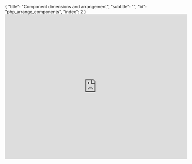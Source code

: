 <meta>
{
    "title": "Component dimensions and arrangement",
    "subtitle": "",
    "id": "php_arrange_components",
    "index": 2
}
</meta>
<iframe src="https://docs.google.com/presentation/d/1vsMT4bTiWyLeXLVU-RABwgMZtEfJUMU7U8MZwlAHKbQ/embed?start=false&loop=false&delayms=3000" frameborder="0" width="601" height="480" allowfullscreen="true" mozallowfullscreen="true" webkitallowfullscreen="true"></iframe>
